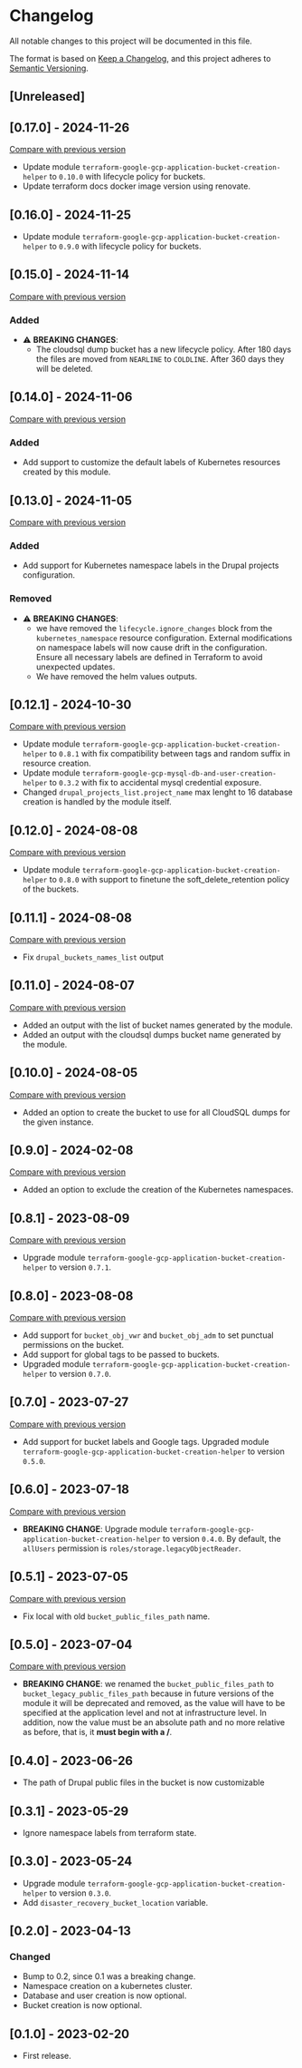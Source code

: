 # Changelog

All notable changes to this project will be documented in this file.

The format is based on [Keep a Changelog](https://keepachangelog.com/en/1.0.0/),
and this project adheres
to [Semantic Versioning](https://semver.org/spec/v2.0.0.html).

## [Unreleased]

## [0.17.0] - 2024-11-26

[Compare with previous version](https://github.com/sparkfabrik/terraform-google-gcp-cloud-native-drupal-resources/compare/0.16.0...0.17.0)

- Update module `terraform-google-gcp-application-bucket-creation-helper` to `0.10.0` with lifecycle policy for buckets.
- Update terraform docs docker image version using renovate.

## [0.16.0] - 2024-11-25

- Update module `terraform-google-gcp-application-bucket-creation-helper` to `0.9.0` with lifecycle policy for buckets.

## [0.15.0] - 2024-11-14

[Compare with previous version](https://github.com/sparkfabrik/terraform-google-gcp-cloud-native-drupal-resources/compare/0.14.0...0.15.0)

### Added

- ⚠️ **BREAKING CHANGES**:
  - The cloudsql dump bucket has a new lifecycle policy. After 180 days the files are moved from `NEARLINE` to `COLDLINE`. After 360 days they will be deleted.

## [0.14.0] - 2024-11-06

[Compare with previous version](https://github.com/sparkfabrik/terraform-google-gcp-cloud-native-drupal-resources/compare/0.13.0...0.14.0)

### Added

- Add support to customize the default labels of Kubernetes resources created by this module.

## [0.13.0] - 2024-11-05

[Compare with previous version](https://github.com/sparkfabrik/terraform-google-gcp-cloud-native-drupal-resources/compare/0.12.1...0.13.0)

### Added

- Add support for Kubernetes namespace labels in the Drupal projects configuration.

### Removed

- ⚠️ **BREAKING CHANGES**:
  - we have removed the `lifecycle.ignore_changes` block from the `kubernetes_namespace` resource configuration. External modifications on namespace labels will now cause drift in the configuration. Ensure all necessary labels are defined in Terraform to avoid unexpected updates.
  - We have removed the helm values outputs.

## [0.12.1] - 2024-10-30

[Compare with previous version](https://github.com/sparkfabrik/terraform-google-gcp-cloud-native-drupal-resources/compare/0.12.0...0.12.1)

- Update module `terraform-google-gcp-application-bucket-creation-helper` to `0.8.1` with fix compatibility between tags and random suffix in resource creation.
- Update module `terraform-google-gcp-mysql-db-and-user-creation-helper` to `0.3.2` with fix to accidental mysql credential exposure.
- Changed `drupal_projects_list.project_name` max lenght to 16 database creation is handled by the module itself.

## [0.12.0] - 2024-08-08

[Compare with previous version](https://github.com/sparkfabrik/terraform-google-gcp-cloud-native-drupal-resources/compare/0.11.1...0.11.2)

- Update module `terraform-google-gcp-application-bucket-creation-helper` to `0.8.0` with support to finetune the soft_delete_retention policy of the buckets.

## [0.11.1] - 2024-08-08

[Compare with previous version](https://github.com/sparkfabrik/terraform-google-gcp-cloud-native-drupal-resources/compare/0.11.0...0.11.1)

- Fix `drupal_buckets_names_list` output

## [0.11.0] - 2024-08-07

[Compare with previous version](https://github.com/sparkfabrik/terraform-google-gcp-cloud-native-drupal-resources/compare/0.10.0...0.11.0)

- Added an output with the list of bucket names generated by the module.
- Added an output with the cloudsql dumps bucket name generated by the module.

## [0.10.0] - 2024-08-05

[Compare with previous version](https://github.com/sparkfabrik/terraform-google-gcp-cloud-native-drupal-resources/compare/0.9.0...0.10.0)

- Added an option to create the bucket to use for all CloudSQL dumps for the given instance.

## [0.9.0] - 2024-02-08

[Compare with previous version](https://github.com/sparkfabrik/terraform-google-gcp-cloud-native-drupal-resources/compare/0.8.1...0.9.0)

- Added an option to exclude the creation of the Kubernetes namespaces.

## [0.8.1] - 2023-08-09

[Compare with previous version](https://github.com/sparkfabrik/terraform-google-gcp-cloud-native-drupal-resources/compare/0.8.0...0.8.1)

- Upgrade module `terraform-google-gcp-application-bucket-creation-helper` to version `0.7.1`.

## [0.8.0] - 2023-08-08

[Compare with previous version](https://github.com/sparkfabrik/terraform-google-gcp-cloud-native-drupal-resources/compare/0.7.0...0.8.0)

- Add support for `bucket_obj_vwr` and `bucket_obj_adm` to set punctual permissions on the bucket.
- Add support for global tags to be passed to buckets.
- Upgraded module `terraform-google-gcp-application-bucket-creation-helper` to version `0.7.0`.


## [0.7.0] - 2023-07-27

[Compare with previous version](https://www.github.com/sparkfabrik/terraform-google-gcp-cloud-native-drupal-resources/compare/0.6.0...0.7.0)

- Add support for bucket labels and Google tags. Upgraded module `terraform-google-gcp-application-bucket-creation-helper` to version `0.5.0`.

## [0.6.0] - 2023-07-18

[Compare with previous version](https://www.github.com/sparkfabrik/terraform-google-gcp-cloud-native-drupal-resources/compare/0.5.1...0.6.0)

- **BREAKING CHANGE**: Upgrade module `terraform-google-gcp-application-bucket-creation-helper` to version `0.4.0`. By default, the `allUsers` permission is `roles/storage.legacyObjectReader`.

## [0.5.1] - 2023-07-05

[Compare with previous version](https://www.github.com/sparkfabrik/terraform-google-gcp-cloud-native-drupal-resources/compare/0.5.0...0.5.1)

- Fix local with old `bucket_public_files_path` name.

## [0.5.0] - 2023-07-04

[Compare with previous version](https://www.github.com/sparkfabrik/terraform-google-gcp-cloud-native-drupal-resources/compare/0.4.0...0.5.0)

- **BREAKING CHANGE**: we renamed the `bucket_public_files_path` to `bucket_legacy_public_files_path` because in future versions of the module it will be deprecated and removed, as the value will have to be specified at the application level and not at infrastructure level. In addition, now the value must be an absolute path and no more relative as before, that is, it **must begin with a /**.

## [0.4.0] - 2023-06-26

- The path of Drupal public files in the bucket is now customizable

## [0.3.1] - 2023-05-29

- Ignore namespace labels from terraform state.

## [0.3.0] - 2023-05-24

- Upgrade module `terraform-google-gcp-application-bucket-creation-helper` to version `0.3.0`.
- Add `disaster_recovery_bucket_location` variable.

## [0.2.0] - 2023-04-13

### Changed

- Bump to 0.2, since 0.1 was a breaking change.
- Namespace creation on a kubernetes cluster.
- Database and user creation is now optional.
- Bucket creation is now optional.

## [0.1.0] - 2023-02-20

- First release.
